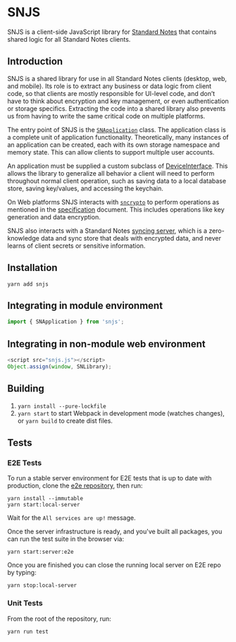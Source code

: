 # SNJS

SNJS is a client-side JavaScript library for [Standard Notes](https://standardnotes.com) that contains shared logic for all Standard Notes clients.

## Introduction

SNJS is a shared library for use in all Standard Notes clients (desktop, web, and mobile). Its role is to extract any business or data logic from client code, so that clients are mostly responsible for UI-level code, and don’t have to think about encryption and key management, or even authentication or storage specifics. Extracting the code into a shared library also prevents us from having to write the same critical code on multiple platforms.

The entry point of SNJS is the [`SNApplication`](packages/snjs/lib/application.ts) class. The application class is a complete unit of application functionality. Theoretically, many instances of an application can be created, each with its own storage namespace and memory state. This can allow clients to support multiple user accounts.

An application must be supplied a custom subclass of [DeviceInterface](packages/snjs/lib/device_interface.ts). This allows the library to generalize all behavior a client will need to perform throughout normal client operation, such as saving data to a local database store, saving key/values, and accessing the keychain.

On Web platforms SNJS interacts with [`sncrypto`](https://github.com/standardnotes/snjs/tree/packages/sncrypto-common) to perform operations as mentioned in the [specification](https://github.com/standardnotes/snjs/blob/main/packages/snjs/specification.md) document. This includes operations like key generation and data encryption.

SNJS also interacts with a Standard Notes [syncing server](https://github.com/standardnotes/syncing-server-js), which is a zero-knowledge data and sync store that deals with encrypted data, and never learns of client secrets or sensitive information.

## Installation

`yarn add snjs`

## Integrating in module environment

```javascript
import { SNApplication } from 'snjs';
```

## Integrating in non-module web environment

```javascript
<script src="snjs.js"></script>
Object.assign(window, SNLibrary);
```

## Building

1. `yarn install --pure-lockfile`
2. `yarn start` to start Webpack in development mode (watches changes), or `yarn build` to create dist files.

## Tests

### E2E Tests

To run a stable server environment for E2E tests that is up to date with production, clone the [e2e repository](https://github.com/standardnotes/e2e), then run:

```
yarn install --immutable
yarn start:local-server
```
Wait for the `All services are up!` message.

Once the server infrastructure is ready, and you've built all packages, you can run the test suite in the browser via:

```
yarn start:server:e2e
```

Once you are finished you can close the running local server on E2E repo by typing:
```
yarn stop:local-server
```

### Unit Tests

From the root of the repository, run:

```
yarn run test
```
